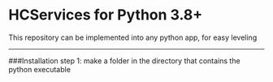 # HCServices for Python 3.8+
This repository can be implemented into any python app, for easy leveling
***
###Installation
step 1: make a folder in the directory that contains the python executable
